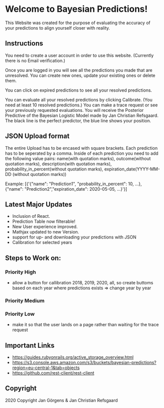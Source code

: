 # Welcome to Bayesian Predictions!
This Website was created for the purpose of evaluating the accuracy of your predictions to align yourself closer with reality.


## Instructions

You need to create a user account in order to use this website. (Currently there is no Email verification.)

Once you are logged in you will see all the predictions you made that are unresolved. You can create new ones, update your existing ones or delete them.

You can click on expired predictions to see all your resolved predictions.

You can evaluate all your resolved predictions by clicking Calibrate. (You need at least 10 resolved predictions.)
You can make a trace request or see your previously requested evaluations. 
You will receive the Posterior Predictive of the Bayesian Logistic Model made by Jan Christian Refsgaard.
The black line is the perfect predictor, the blue line shows your position.



## JSON Upload format
The entire Upload has to be encased with square brackets.
Each prediction has to be seperated by a comma.
Inside of each prediction you need to add the following value pairs: name(with quotation marks), outcome(without quotation marks), description(with quotation marks), probability_in_percent(without quotation marks), expiration_date(YYYY-MM-DD (without quotation marks))

Example:  [{'{"name": "Prediction1", "probability_in_percent": 10, ...}, {"name": "Prediction2","expiration_date": 2020-05-05, ...}'}]

## Latest Major Updates
+ Inclusion of React.
+ Prediction Table now filterable!
+ New User experience improved.
+ Mathjax updated to new Version.
+ support for up- and downloading your predictions with JSON
+ Calibration for selected years

## Steps to Work on:
### Priority High
- allow a button for callibration 2018, 2019, 2020, all, so create buttoms based on each year where predictions exists => change year by year

### Priority Medium

### Priority Low
- make it so that the user lands on a page rather than waiting for the trace request



## Important Links

- https://guides.rubyonrails.org/active_storage_overview.html
- https://s3.console.aws.amazon.com/s3/buckets/bayesian-predictions?region=eu-central-1&tab=objects
- https://github.com/rest-client/rest-client


## Copyright
2020 Copyright Jan Görgens & Jan Christian Refsgaard